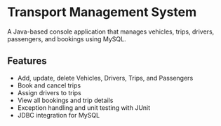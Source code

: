 # Transport Management System

A Java-based console application that manages vehicles, trips, drivers, passengers, and bookings using MySQL.

## Features

- Add, update, delete Vehicles, Drivers, Trips, and Passengers
- Book and cancel trips
- Assign drivers to trips
- View all bookings and trip details
- Exception handling and unit testing with JUnit
- JDBC integration for MySQL
